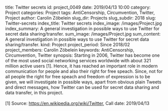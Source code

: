 title:      		Twitter secrets
id:                 project_0049
date:       		2019/04/13 10:00
category:		    Project
categories:		    Project
tags:       		AntiCensorship, Circumvention, Twitter, Project
author:     		Carolin Zöbelein
slug_dir:           Projects
slug_subdir:        2018
slug:       		Twitter-secrets
index_title:		Twitter secrets
index_image:        /images/Project.jpg
index_summary:		A general investigation in possible ways to use Twitter for secret data sharing/transfer.
sum_image:			/images/Project.jpg
sum_content:		A general investigation in possible ways to use Twitter for secret data sharing/transfer.
kind:               Project
project_period:     Since 2018/02
project_members:    Carolin Zöbelein
keywords:           AntiCensorship, Circumvention, Twitter
synopsis:           Starting in 2006, Twitter has become one of the most used social networking services worldwide with about 321 million active users [1]. Hence, it has reached an important role in modern communication for people and also their right for free speach. Since, not for all people the right for free speach and freedom of expression is to be given, we will investigate in possible ways, apart from obvious plain Tweets and direct messages, how Twitter can be used for secret data sharing and data transfer, in this project.<br /><br />[1] Source: https://en.wikipedia.org/wiki/Twitter, Call date: 2019/04/13
